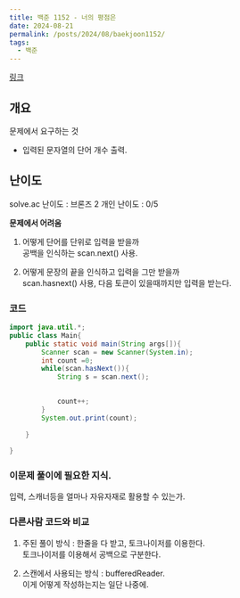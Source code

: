 ```yaml
---
title: 백준 1152 - 너의 평점은
date: 2024-08-21
permalink: /posts/2024/08/baekjoon1152/
tags:
  - 백준
---
```

[링크](https://www.acmicpc.net/problem/25206)

## 개요  
문제에서 요구하는 것  

* 입력된 문자열의 단어 개수 출력. 

## 난이도
solve.ac 난이도 : 브론즈 2 
개인 난이도 : 0/5

**문제에서 어려움**  

1. 어떻게 단어를 단위로 입력을 받을까   
공백을 인식하는 scan.next() 사용.   

2. 어떻게 문장의 끝을 인식하고 입력을 그만 받을까  
scan.hasnext() 사용, 다음 토큰이 있을때까지만 입력을 받는다.  



### 코드
``` Java
import java.util.*;
public class Main{
    public static void main(String args[]){
        Scanner scan = new Scanner(System.in);
        int count =0;
        while(scan.hasNext()){
            String s = scan.next();

            
            count++;
        }
        System.out.print(count);
        
    }
    
}
```

### 이문제 풀이에 필요한 지식.  
입력, 스캐너등을 얼마나 자유자재로 활용할 수 있는가.


### 다른사람 코드와 비교  

1. 주된 풀이 방식 : 한줄을 다 받고, 토크나이저를 이용한다.  
토크나이저를 이용해서 공백으로 구분한다.  

2. 스캔에서 사용되는 방식 : bufferedReader.  
이게 어떻게 작성하는지는 일단 나중에. 

  




 



